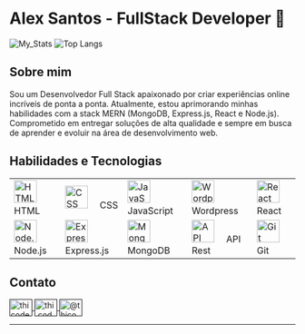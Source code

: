 # Alex Santos - FullStack Developer 👋

![My_Stats](https://github-readme-stats.vercel.app/api?username=alexsantos-dev&show_icons=true&theme=buefy&card_width=300px&line_height=28&locale=pt-br&bg_color=00000000)
![Top Langs](https://github-readme-stats.vercel.app/api/top-langs/?username=alexsantos-dev&layout=donut&theme=buefy&card_width=300px&locale=pt-br&bg_color=00000000)

## Sobre mim
Sou um Desenvolvedor Full Stack apaixonado por criar experiências online incríveis de ponta a ponta. Atualmente, estou aprimorando minhas habilidades com a stack MERN (MongoDB, Express.js, React e Node.js). Comprometido em entregar soluções de alta qualidade e sempre em busca de aprender e evoluir na área de desenvolvimento web.

## Habilidades e Tecnologias

<table>
  <tbody>
    <tr>
      <td>
        <img
          src="https://img.icons8.com/color/48/000000/html-5.png"
          height="40"
          alt="HTML"
        />
        <img width="12" /> HTML
      </td>
      <td>
        <img
          src="https://img.icons8.com/color/48/000000/css3.png"
          height="40"
          alt="CSS"
        />
        <img width="12" /> CSS
      </td>
      <td>
        <img
          src="https://img.icons8.com/color/48/000000/javascript.png"
          height="40"
          alt="JavaScript"
        />
        <img width="12" /> JavaScript
      </td>
      <td>
        <img
          src="https://img.icons8.com/color/48/000000/wordpress.png"
          height="40"
          alt="Wordpress"
        />
        <img width="12" /> Wordpress
      </td>
      <td>
        <img
          src="https://img.icons8.com/plasticine/48/000000/react.png"
          alt="React"
          width="40"
          height="40"
        />
        <img width="12" /> React
      </td>
    </tr>
    <tr>
      <td>
        <img
          src="https://img.icons8.com/color/48/000000/nodejs.png"
          height="40"
          alt="Node.js"
        />
        <img width="12" /> Node.js
      </td>
      <td>
        <img
          src="https://img.icons8.com/color/48/000000/express.png"
          height="40"
          alt="Express.js"
        />
        <img width="12" /> Express.js
      </td>
      <td>
        <img
          src="https://img.icons8.com/color/48/000000/mongodb.png"
          height="40"
          alt="MongoDB"
        />
        <img width="12" /> MongoDB
      </td>
      <td>
        <img
          src="https://img.icons8.com/doodle/48/000000/api.png"
          height="40"
          alt="API Rest"
        />
        <img width="12" /> API Rest
      </td>
      <td>
        <img
          src="https://img.icons8.com/color/48/000000/git.png"
          height="40"
          alt="Git"
        />
        <img width="12" /> Git
      </td>
    </tr>
  </tbody>
</table>

## Contato

<p align="left">
  <a href="" target="blank">
    <img align="center" src="https://raw.githubusercontent.com/rahuldkjain/github-profile-readme-generator/master/src/images/icons/Social/linked-in-alt.svg" alt="thicode" height="30" width="40" />
  </a>
  <a href="" target="blank">
    <img align="center" src="https://raw.githubusercontent.com/rahuldkjain/github-profile-readme-generator/master/src/images/icons/Social/instagram.svg" alt="thi.code" height="30" width="40" />
  </a>
  <a href="" target="blank">
    <img align="center" src="https://raw.githubusercontent.com/rahuldkjain/github-profile-readme-generator/master/src/images/icons/Social/youtube.svg" alt="@thicode.channel" height="30" width="40" />
  </a>
</p>

---

